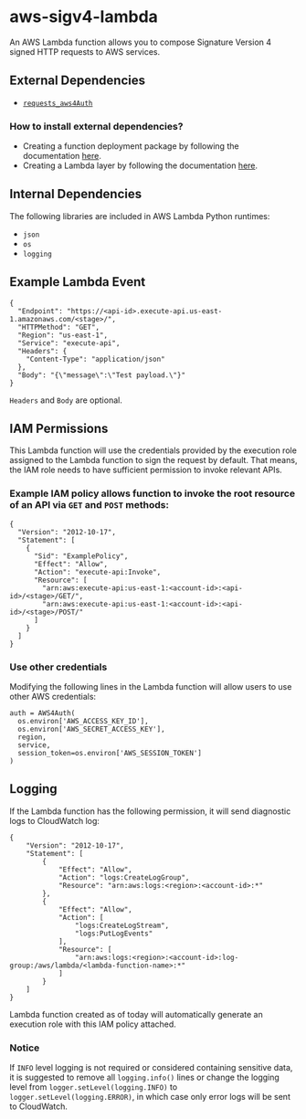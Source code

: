 # aws-sigv4-lambda
An AWS Lambda function allows you to compose Signature Version 4 signed HTTP requests to AWS services.

## External Dependencies

- [`requests_aws4Auth`](https://github.com/sam-washington/requests-aws4auth/blob/master/requests_aws4auth/aws4auth.py)

### How to install external dependencies?

- Creating a function deployment package by following the documentation [here](https://docs.aws.amazon.com/lambda/latest/dg/python-package.html#python-package-dependencies).
- Creating a Lambda layer by following the documentation [here](https://docs.aws.amazon.com/lambda/latest/dg/configuration-layers.html#configuration-layers-path).

## Internal Dependencies

The following libraries are included in AWS Lambda Python runtimes:
- `json`
- `os`
- `logging`

## Example Lambda Event

```
{
  "Endpoint": "https://<api-id>.execute-api.us-east-1.amazonaws.com/<stage>/",
  "HTTPMethod": "GET",
  "Region": "us-east-1",
  "Service": "execute-api",
  "Headers": {
    "Content-Type": "application/json"
  },
  "Body": "{\"message\":\"Test payload.\"}"
}
```

`Headers` and `Body` are optional.

## IAM Permissions

This Lambda function will use the credentials provided by the execution role assigned to the Lambda function to sign the request by default. That means, the IAM role needs to have sufficient permission to invoke relevant APIs.

### Example IAM policy allows function to invoke the root resource of an API via `GET` and `POST` methods:

```
{
  "Version": "2012-10-17",
  "Statement": [
    {
      "Sid": "ExamplePolicy",
      "Effect": "Allow",
      "Action": "execute-api:Invoke",
      "Resource": [
        "arn:aws:execute-api:us-east-1:<account-id>:<api-id>/<stage>/GET/",
        "arn:aws:execute-api:us-east-1:<account-id>:<api-id>/<stage>/POST/"
      ]
    }
  ]
}
```

### Use other credentials

Modifying the following lines in the Lambda function will allow users to use other AWS credentials:

```
auth = AWS4Auth(
  os.environ['AWS_ACCESS_KEY_ID'],
  os.environ['AWS_SECRET_ACCESS_KEY'],
  region,
  service,
  session_token=os.environ['AWS_SESSION_TOKEN']
)
```

## Logging

If the Lambda function has the following permission, it will send diagnostic logs to CloudWatch log:

```
{
    "Version": "2012-10-17",
    "Statement": [
        {
            "Effect": "Allow",
            "Action": "logs:CreateLogGroup",
            "Resource": "arn:aws:logs:<region>:<account-id>:*"
        },
        {
            "Effect": "Allow",
            "Action": [
                "logs:CreateLogStream",
                "logs:PutLogEvents"
            ],
            "Resource": [
                "arn:aws:logs:<region>:<account-id>:log-group:/aws/lambda/<lambda-function-name>:*"
            ]
        }
    ]
}
```

Lambda function created as of today will automatically generate an execution role with this IAM policy attached.

### Notice

If `INFO` level logging is not required or considered containing sensitive data, it is suggested to remove all `logging.info()` lines or change the logging level from `logger.setLevel(logging.INFO)` to `logger.setLevel(logging.ERROR)`, in which case only error logs will be sent to CloudWatch.